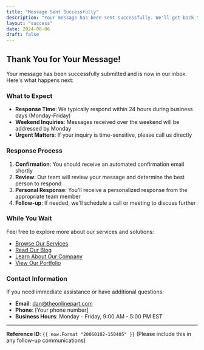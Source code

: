 ```yaml
---
title: "Message Sent Successfully"
description: "Your message has been sent successfully. We'll get back to you soon!"
layout: "success"
date: 2024-08-06
draft: false
---
```


## Thank You for Your Message!

Your message has been successfully submitted and is now in our inbox. Here's what happens next:

### What to Expect

- **Response Time**: We typically respond within 24 hours during business days (Monday-Friday)
- **Weekend Inquiries**: Messages received over the weekend will be addressed by Monday
- **Urgent Matters**: If your inquiry is time-sensitive, please call us directly

### Response Process

1. **Confirmation**: You should receive an automated confirmation email shortly
2. **Review**: Our team will review your message and determine the best person to respond
3. **Personal Response**: You'll receive a personalized response from the appropriate team member
4. **Follow-up**: If needed, we'll schedule a call or meeting to discuss further

### While You Wait

Feel free to explore more about our services and solutions:

- [Browse Our Services](/services/)
- [Read Our Blog](/blog/)
- [Learn About Our Company](/about/)
- [View Our Portfolio](/portfolio/)

### Contact Information

If you need immediate assistance or have additional questions:

- **Email**: dan@theonlinepart.com
- **Phone**: [Your phone number]
- **Business Hours**: Monday - Friday, 9:00 AM - 5:00 PM EST

---

**Reference ID**: `{{ now.Format "20060102-150405" }}` (Please include this in any follow-up communications)